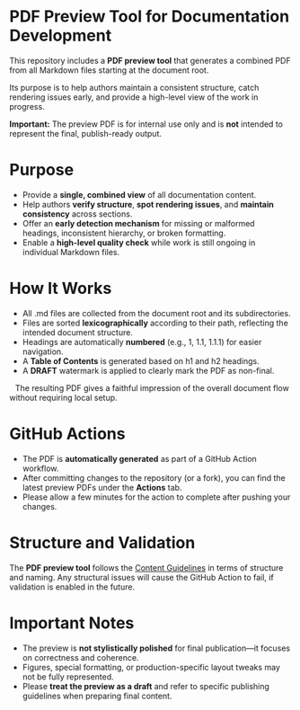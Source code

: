 # PDF Preview Tool for Documentation Development
This repository includes a **PDF preview tool** that generates a combined PDF from all Markdown files starting at the
document root.

Its purpose is to help authors maintain a consistent structure, catch rendering issues early, and provide a high-level
view of the work in progress.

**Important:** The preview PDF is for internal use only and is **not** intended to represent the final, publish-ready
output.


# Purpose
* Provide a **single, combined view** of all documentation content.
* Help authors **verify structure**, **spot rendering issues**, and **maintain consistency** across sections.
* Offer an **early detection mechanism** for missing or malformed headings, inconsistent hierarchy, or broken
  formatting.
* Enable a **high-level quality check** while work is still ongoing in individual Markdown files.
  ⠀

# How It Works
* All .md files are collected from the document root and its subdirectories.
* Files are sorted **lexicographically** according to their path, reflecting the intended document structure.
* Headings are automatically **numbered** (e.g., 1, 1.1, 1.1.1) for easier navigation.
* A **Table of Contents** is generated based on h1 and h2 headings.
* A **DRAFT** watermark is applied to clearly mark the PDF as non-final.

⠀The resulting PDF gives a faithful impression of the overall document flow without requiring local setup.


# GitHub Actions
* The PDF is **automatically generated** as part of a GitHub Action workflow.
* After committing changes to the repository (or a fork), you can find the latest preview PDFs under the **Actions**
  tab.
* Please allow a few minutes for the action to complete after pushing your changes.


# Structure and Validation
The **PDF preview tool** follows the [Content Guidelines](./CONTENT_GUIDELINES.md) in terms of structure and naming.
Any structural issues will cause the GitHub Action to fail, if validation is enabled in the future.


# Important Notes
* The preview is **not stylistically polished** for final publication—it focuses on correctness and coherence.
* Figures, special formatting, or production-specific layout tweaks may not be fully represented.
* Please **treat the preview as a draft** and refer to specific publishing guidelines when preparing final content.
